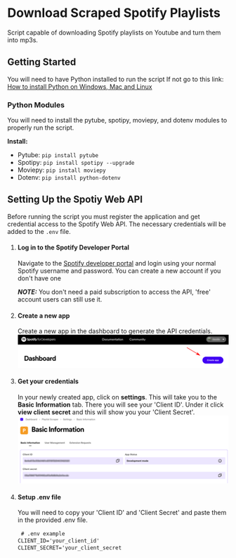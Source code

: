 # Download Scraped Spotify Playlists 
Script capable of downloading Spotify playlists on Youtube and turn them into mp3s.

## Getting Started
You will need to have Python installed to run the script
If not go to this link: [How to install Python on Windows, Mac and Linux](https://kinsta.com/knowledgebase/install-python/)

### Python Modules
You will need to install the pytube, spotipy, moviepy, and dotenv modules to properly run the script.

**Install:**
- Pytube: `pip install pytube`
- Spotipy: `pip install spotipy --upgrade`
- Moviepy: `pip install moviepy`
- Dotenv: `pip install python-dotenv`
 

## Setting Up the Spotiy Web API
Before running the script you must register the application and get credential access to the Spotify Web API. The necessary credentials will be added to the `.env` file.

1. #### Log in to the Spotify Developer Portal

	 Navigate to the [Spotify developer portal](https://developer.spotify.com/dashboard) and login using your normal Spotify username and password.
	 You can create a new account if you don't have one
	
 	***NOTE:*** You don't need a paid subscription to access the API, 'free' account users can still use it.
2. #### Create a new app

	Create a new app in the dashboard to generate the API credentials.
	<img src="img/createapp.png" width="800">

3. #### Get your credentials

	In your newly created app, click on **settings**. This will take you to the **Basic Information** tab. There you will see your 'Client ID'. Under it click **view client secret** and this will show you your 'Client Secret'.
   	<img src="img/credentials.png" width="800">

5. #### Setup .env file

	You will need to copy your 'Client ID' and 'Client Secret' and paste them in the provided .env file.

	```
	 # .env example
	CLIENT_ID='your_client_id'
	CLIENT_SECRET='your_client_secret
 	```
	
